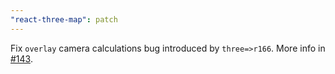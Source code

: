 ```yaml
---
"react-three-map": patch
---
```


Fix `overlay` camera calculations bug introduced by `three=>r166`. More info in [#143](https://github.com/RodrigoHamuy/react-three-map/issues/143).
